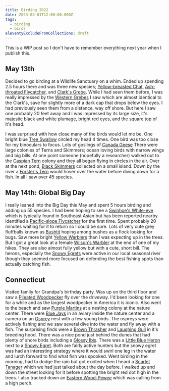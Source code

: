 ```yaml
---
title: Birding 2022
date: 2023-04-01T12:00:00.000Z
tags:
  - birding
  - birds
eleventyExcludeFromCollections: draft
---
```

This is a WIP post so I don't have to remember everything next year when I publish this.

## May 13th
Decided to go birding at a Wildlife Sanctuary on a whim. Ended up spending 2.5 hours there and was three new species; [Yellow-breasted Chat](https://ebird.org/species/yebcha), [Ash-throated Flycatcher](https://ebird.org/species/astfly/), and [Clark's Grebe](https://ebird.org/species/clagre/). While I had seen them before, I was really impressed by the [Western Grebes]() I saw which are almost identical to the Clark's, save for slightly more of a dark cap that drops below the eyes. I had previously seen them from a distance, way off shore. But here I saw one probably 20 feet away and I was impressed by its large size, it's majestic black and white plumage, bright red eyes, and the square top of it's head.

I was surprised with how close many of the birds would let me be. One bright blue [Tree Swallow](https://ebird.org/species/treswa/) circled my head 4 times. One bird was too close for my binoculars to focus. Lots of goslings of [Canada Geese](https://ebird.org/species/cangoo)
There were large colonies of Terns and Skimmers; ocean loving birds with narrow wings and big bills. At one point someone (hopefully a researcher) walked out to the [Caspian Tern](https://ebird.org/species/caster1) colony and they all began flying in circles in the air. Over at the next pond, [Black Skimmers](https://ebird.org/species/blkski) collected on a small island. Down by the river a [Forster's Tern](https://ebird.org/species/forter) would hover over the water before diving down for a fish.
In all I saw over 45 species.

## May 14th: Global Big Day
I really leaned into the Big Day this May and spent 5 hours birding and adding up 55 species. I had been hoping to see a [Swinhoe's White-eye](https://ebird.org/species/swiwhe1/) which is typically found in Southeast Asian but has been reported nearby. Identified a [Pacific-slope Flycatcher](https://ebird.org/species/pasfly) for the first time. Spent probably 20 minutes waiting for it to return so I could be sure. Lots of very cute grey fluffballs known as [Bushtit](https://ebird.org/species/bushti) hoping among bushes as a flock looking for bugs. Saw more bright [Yellow Warblers](https://ebird.org/species/yelwar) than I was expecting up in the trees. But I got a great look at a female [Wilson's Warbler](https://ebird.org/species/wlswar) at the end of one of my hikes. They are also almost fully yellow but with a cute, short bill. The herons, especially the [Snowy Egrets](https://ebird.org/species/snoegr) were active in our local seasonal river though they seemed more focused on defending the best fishing spots than actually catching fish.

## Connecticut
Visited family for Grandpa's birthday party. Was up on the third floor and saw a [Pileated Woodpecker](https://ebird.org/species/pilwoo) fly over the driveway. I'd been looking for one for a while and as the largest woodpecker in America it is iconic.
Also went to the beach and saw [Purple Martins](https://ebird.org/species/purmar/) at a nesting colony at the nature center. There were [Blue Jays](https://ebird.org/species/blujay/) in an aviary inside the nature center and a camera on an [Osprey](https://ebird.org/species/osprey/) nest with a few young birds. The ospreys were actively fishing and we saw several dive into the water and fly away with a fish. The surprising finds were a [Brown Thrasher](https://ebird.org/species/brnthr/) and [Laughing Gull](https://ebird.org/species/laugul/) in it's breeding hood. There was a nice pond just behind the dunes that had plenty of shore birds including a [Glossy Ibis](https://ebird.org/species/gloibi/). There was a [Little Blue Heron](https://ebird.org/species/libher/) next to a [Snowy Egret](https://ebird.org/species/snoegr/). Both are fairly active hunters but the snowy egret was had an interesting strategy where it would swirl one leg in the water and lurch forward to find what fish was spooked.
Went birding in the morning, had to dodge the rain but got excited when I heard a [Scarlet Tanager](https://ebird.org/species/scatan) which we had just talked about the day before. I walked up and down the street looking for it before spotting the bright red dot high in the trees. I also tracked down an [Eastern Wood-Pewee](https://ebird.org/species/eawpew/) which was calling from a high perch.
